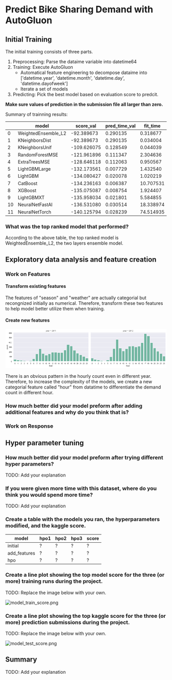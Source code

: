 # Predict Bike Sharing Demand with AutoGluon 

## Initial Training

The initial training consists of three parts.

1.  Preprocessing: Parse the dataime variable into datetime64
2.  Training: Execute AutoGluon
    * Automatical feature engineering to decompose dataime into ['datetime.year', 'datetime.month', 'datetime.day', 'datetime.dayofweek']
    * Iterate a set of models
3. Predicting: Pick the best model based on evaluation score to predcit.

**Make sure values of prediction in the submission file all larger than zero.**

Summary of trainning results:

|    | model               | score_val   | pred_time_val | fit_time  | pred_time_val_marginal | fit_time_marginal | stack_level | can_infer | fit_order |   |
|----|---------------------|-------------|---------------|-----------|------------------------|-------------------|-------------|-----------|-----------|---|
| 0  | WeightedEnsemble_L2 | -92.389673  | 0.290135      | 0.318677  | 0.000000               | 0.284673          | 2           | True      | 12        |   |
| 1  | KNeighborsDist      | -92.389673  | 0.290135      | 0.034004  | 0.290135               | 0.034004          | 1           | True      | 2         |   |
| 2  | KNeighborsUnif      | -109.626075 | 0.128549      | 0.044039  | 0.128549               | 0.044039          | 1           | True      | 1         |   |
| 3  | RandomForestMSE     | -121.961896 | 0.111347      | 2.304636  | 0.111347               | 2.304636          | 1           | True      | 5         |   |
| 4  | ExtraTreesMSE       | -128.646118 | 0.112063      | 0.950567  | 0.112063               | 0.950567          | 1           | True      | 7         |   |
| 5  | LightGBMLarge       | -132.173561 | 0.007729      | 1.432540  | 0.007729               | 1.432540          | 1           | True      | 11        |   |
| 6  | LightGBM            | -134.080427 | 0.020078      | 1.020219  | 0.020078               | 1.020219          | 1           | True      | 4         |   |
| 7  | CatBoost            | -134.236163 | 0.006387      | 10.707531 | 0.006387               | 10.707531         | 1           | True      | 6         |   |
| 8  | XGBoost             | -135.075087 | 0.008754      | 1.924407  | 0.008754               | 1.924407          | 1           | True      | 9         |   |
| 9  | LightGBMXT          | -135.958034 | 0.021801      | 5.584855  | 0.021801               | 5.584855          | 1           | True      | 3         |   |
| 10 | NeuralNetFastAI     | -136.531080 | 0.030514      | 18.338974 | 0.030514               | 18.338974         | 1           | True      | 8         |   |
| 11 | NeuralNetTorch      | -140.125794 | 0.028239      | 74.514935 | 0.028239               | 74.514935         | 1           | True      | 10        |   |

### What was the top ranked model that performed?

According to the above table, the top ranked model is WeightedEnsemble_L2, the two layers ensemble model.

## Exploratory data analysis and feature creation

### Work on Features

#### Transform existing features

The features of "season" and "weather" are actually categorial but recongnized initially as numerical. Therefore, transform these two features to help model better utilize them when training.

#### Create new features

![hourly count](https://github.com/yuting1214/Udacity_Proj1/blob/main/plots/hour_dist.png)

There is an obvious pattern in the hourly count even in different year. Therefore, to increase the complexity of the models, we create a new categorial feature called "hour" from datatime to differentiate the demand count in different hour.

### How much better did your model preform after adding additional features and why do you think that is?



### Work on Response

## Hyper parameter tuning
### How much better did your model preform after trying different hyper parameters?
TODO: Add your explanation

### If you were given more time with this dataset, where do you think you would spend more time?
TODO: Add your explanation

### Create a table with the models you ran, the hyperparameters modified, and the kaggle score.
|model|hpo1|hpo2|hpo3|score|
|--|--|--|--|--|
|initial|?|?|?|?|
|add_features|?|?|?|?|
|hpo|?|?|?|?|

### Create a line plot showing the top model score for the three (or more) training runs during the project.

TODO: Replace the image below with your own.

![model_train_score.png](img/model_train_score.png)

### Create a line plot showing the top kaggle score for the three (or more) prediction submissions during the project.

TODO: Replace the image below with your own.

![model_test_score.png](img/model_test_score.png)

## Summary
TODO: Add your explanation
